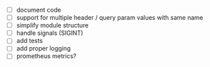 - [ ] document code
- [ ] support for multiple header / query param values with same name
- [ ] simplify module structure
- [ ] handle signals (SIGINT)
- [ ] add tests
- [ ] add proper logging
- [ ] prometheus metrics?